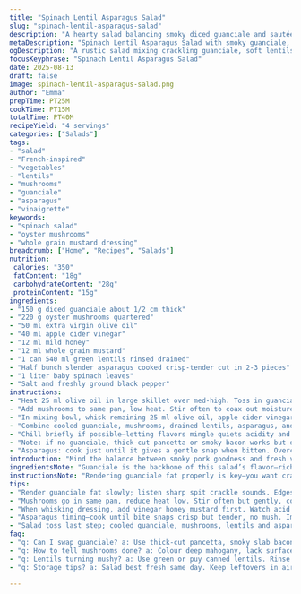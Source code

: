 ```yaml
---
title: "Spinach Lentil Asparagus Salad"
slug: "spinach-lentil-asparagus-salad"
description: "A hearty salad balancing smoky diced guanciale and sautéed oyster mushrooms tossed with tender green lentils and crisp-tender asparagus pieces. Baby spinach leaves mingle through a tangy dressing made with apple cider vinegar, mild honey, and whole grain mustard. The pancetta substitute adds texture; oyster mushrooms lend an earthy chew contrasting the vegetables. Simple, rustic, packed with layers of flavor. Salting at the right stage crucial. Cool asparagus quickly to retain snap. Emphasis on sensory cues—fat rendered to crackling edges, mushrooms browning deeply but not drying. Dressing emulsified smoothly with gentle whisking. No tricky dressings here. Fork-tender lentils hold their shape, not mushy. Salt and pepper to balance. A midday staple with guts, no frills."
metaDescription: "Spinach Lentil Asparagus Salad with smoky guanciale, sautéed oyster mushrooms, and tangy honey mustard vinaigrette. Crisp asparagus and tender lentils balanced perfectly."
ogDescription: "A rustic salad mixing crackling guanciale, soft lentils, crisp asparagus, and baby spinach tossed in honey whole grain mustard dressing. Textures snap and meld."
focusKeyphrase: "Spinach Lentil Asparagus Salad"
date: 2025-08-13
draft: false
image: spinach-lentil-asparagus-salad.png
author: "Emma"
prepTime: PT25M
cookTime: PT15M
totalTime: PT40M
recipeYield: "4 servings"
categories: ["Salads"]
tags:
- "salad"
- "French-inspired"
- "vegetables"
- "lentils"
- "mushrooms"
- "guanciale"
- "asparagus"
- "vinaigrette"
keywords:
- "spinach salad"
- "oyster mushrooms"
- "whole grain mustard dressing"
breadcrumb: ["Home", "Recipes", "Salads"]
nutrition: 
 calories: "350"
 fatContent: "18g"
 carbohydrateContent: "28g"
 proteinContent: "15g"
ingredients:
- "150 g diced guanciale about 1/2 cm thick"
- "220 g oyster mushrooms quartered"
- "50 ml extra virgin olive oil"
- "40 ml apple cider vinegar"
- "12 ml mild honey"
- "12 ml whole grain mustard"
- "1 can 540 ml green lentils rinsed drained"
- "Half bunch slender asparagus cooked crisp-tender cut in 2-3 pieces"
- "1 liter baby spinach leaves"
- "Salt and freshly ground black pepper"
instructions:
- "Heat 25 ml olive oil in large skillet over med-high. Toss in guanciale diced—listen to fat sputter, edges tighten, and crisp up to golden-bronze. Remove with slotted spoon. Important to not burn—smoke means too hot."
- "Add mushrooms to same pan, low heat. Stir often to coax out moisture, developing rich mahogany coloring. Mushrooms should be soft but hold shape—about 8 minutes. Drain excess fat if excessive but keep a bit for flavor."
- "In mixing bowl, whisk remaining 25 ml olive oil, apple cider vinegar, honey, and whole grain mustard till emulsified. Dressing needs balance—too sharp vinegar kills sweetness; too sweet dulls mustard punch."
- "Combine cooled guanciale, mushrooms, drained lentils, asparagus, and spinach. Fold gently to avoid crushing spinach. Dress with vinaigrette. Taste for salt pepper; lentils absorb seasoning so adjust accordingly."
- "Chill briefly if possible—letting flavors mingle quiets acidity and rounds edges. Serve room temp for best taste."
- "Note: if no guanciale, thick-cut pancetta or smoky bacon works but drain well to avoid sogginess. Oyster mushrooms swap out button mushrooms but add better texture."
- "Asparagus: cook just until it gives a gentle snap when bitten. Overcooked? Mushy and dull. Cool immediately in ice water for fresh green color and firmness."
introduction: "Mind the balance between smoky pork goodness and fresh vegetal crunch—flavors layered, never colliding. Guanciale offers fat rendered slowly, searing the mushrooms to earthiness; green lentils bring chewy pop, soaking up tangy dressing. Asparagus delicate; mustn't overdo or dull the whole thing. Spinach soft but alive, folded right at end so it doesn’t wilt to gray mush. Honey, whole grain mustard—a dressing that’s not just tang but a little sweet counterpoint. Learned quickly to toss salad gently—too aggressive, and baby spinach breaks down, ruins texture. This salad’s a midweek salvation, not a fussy plate—but watch your salt, timing, and heat, or it falls flat. The real trick’s in emulsifying the vinaigrette with honey and mustard—the glue. Learned the hard way, a dull dressing can kill the vibe instantly."
ingredientsNote: "Guanciale is the backbone of this salad’s flavor—rich, fatty, porky, and melts into the mushrooms. Substitute thick-cut pancetta or smoky slab bacon for different but similar effect; avoid lean meats that dry out. Oyster mushrooms add a chewy texture, contrasting the softness of lentils. Standard button mushrooms lack this bite but are acceptable. Lentils should be green/puy type that hold shape, canned for convenience but rinse thoroughly to remove excess salt and brine. Asparagus needs precise timing—overcook, and you lose the snap and vibrant color. Use apple cider vinegar for acidity, subbing white balsamic if unavailable. Whole grain mustard gives texture and mild heat; Dijon is too sharp. Honey softens acidity but use sparingly to avoid cloying sweetness. Olive oil should be good quality but standard extra virgin enough—too strong masks flavors. Baby spinach is best fresh; consider a mix with arugula for pepper notes if you want a twist."
instructionsNote: "Rendering guanciale fat properly is key—you want crackling edges but no burnt bits. Listen to the spit and smell the aroma; turn heat down if smoking. Mushrooms should be sautéed low and slow after pork to absorb flavors—don’t rush. Let ingredients cool a bit or spinach wilts on contact. Emulsifying the dressing well changes mouthfeel; mix vinegar, honey, and mustard first before adding oil gradually, using a whisk or fork. Toss the greens last to preserve their delicate texture—fold not stir. Season in stages: rely on dressing’s salt but season lentils lightly before combining. Chilling salad briefly blends flavors and softens mustard’s bite, but resist leaving too long—the asparagus loses texture. If pressed for time, ensure cool asparagus by rinsing under cold water immediately after cooking. Store leftovers airtight, but spinach wilts quickly; better fresh."
tips:
- "Render guanciale fat slowly; listen sharp spit crackle sounds. Edges tighten and crisp bronze. No smoke or burn allowed, turn heat down fast if needed. Slotted spoon helps remove clean, leaving fat behind. This fat flavors mushrooms, so keep some but drain excess if pool forms. Timing crucial, watch color not too dark anywhere."
- "Mushrooms go in same pan, reduce heat low. Stir often but gently, coax moisture out without drying. Color should deepen deep mahogany, rich warm tone, not wet or soggy. About eight minutes works if pan not crowded. Soft but keep shape, no mush. Draining fat depends on how much released; too much feels oily, keep taste, no grease puddle."
- "When whisking dressing, add vinegar honey mustard first. Watch acid balance: too much vinegar kills honey sweetness; reverse dulls mustard. Add oil slowly while whisking to get emulsified mix, thick but pourable. Use good quality extra virgin olive oil but nothing too strong or it masks flavors underneath. Whisk or fork works best, slow drizzle of oil."
- "Asparagus timing—cook until bite snaps crisp but tender, no mush. Immediately plunge in ice water to halt cooking, fix color bright green crisp snap. Overcook means dull color and limp texture. Cut into 2-3 sections for evenness. Don’t skip cooling step, important to lock texture before folding."
- "Salad toss last step; cooled guanciale, mushrooms, lentils and asparagus first. Fold in baby spinach gently, no stirring or bruising leaves, folds keep freshness alive. Season layering salt: light on lentils previously, then taste salad with dressing, add black pepper fresh grind. Dress then chill briefly to let acidity calm but not long or lose asparagus snap."
faq:
- "q: Can I swap guanciale? a: Use thick-cut pancetta, smoky slab bacon works too. Avoid lean pork like ham, dries out and loses fat needed. Pancetta removes some smoky edge but keeps richness. Try bacon if no pork, but drain well before salad to avoid sogginess."
- "q: How to tell mushrooms done? a: Colour deep mahogany, lack surface moisture slick. Mushrooms soft but still firm shape. Shouldn’t look shrunken or dried out. Listen for gentle sizzle fade. Too fast means too high heat. Low slow cooks flavors in pork fat better. Draining excess fat once or twice no harm."
- "q: Lentils turning mushy? a: Use green or puy canned lentils. Rinse thoroughly to get rid of brine and salt that messes flavor. Avoid cooking lentils fresh here, canned gives texture hold. Drain well before folding or they soak dressing too much get soft. Toss gently after seasoning, no rough mix or it breaks."
- "q: Storage tips? a: Salad best fresh same day. Keep leftovers in airtight container. Spinach wilts fast, so store separately or add last before serving next day. Refrigerate asap. If make vinaigrette ahead, keep it sealed, shake again before use. Don’t over chill salad, that dulls asparagus snap and flavors quiet."

---
```

